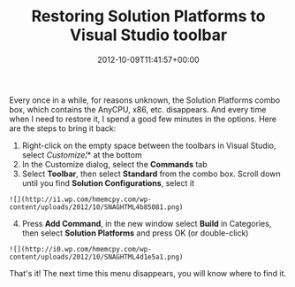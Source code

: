 ﻿---
title: Restoring Solution Platforms to Visual Studio toolbar
date: 2012-10-09T11:41:57+00:00
---
Every once in a while, for reasons unknown, the Solution Platforms combo box, which contains the AnyCPU, x86, etc. disappears. And every time when I need to restore it, I spend a good few minutes in the options. Here are the steps to bring it back:

<!-- more -->

  1. Right-click on the empty space between the toolbars in Visual Studio, select **Customize*¦** at the bottom
  2. In the Customize dialog, select the **Commands** tab
  3. Select **Toolbar**, then select **Standard** from the combo box. Scroll down until you find **Solution Configurations**, select it
  
    ![](http://i1.wp.com/hmemcpy.com/wp-content/uploads/2012/10/SNAGHTML4b85081.png)
  4. Press **Add Command**, in the new window select **Build** in Categories, then select **Solution Platforms** and press OK (or double-click)
  
    ![](http://i0.wp.com/hmemcpy.com/wp-content/uploads/2012/10/SNAGHTML4d1e5a1.png)

That's it! The next time this menu disappears, you will know where to find it.
